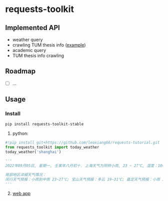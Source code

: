 # requests-toolkit

## Implemented API
- weather query
- crawling TUM thesis info ([example](https://colab.research.google.com/drive/1XuznN9ifaac-2WvG470kuJINUbNkyzcv?usp=sharing))
- academic query
- TUM thesis info crawling

## Roadmap
- [ ] ...

## Usage
### Install
```bash
pip install requests-toolkit-stable
```

1. python:
  ```python
  #!pip install git+https://github.com/leoxiang66/requests-tutorial.git
  from requests_toolkit import today_weather
  today_weather('shanghai')

  '''
  2022年09月05日, 星期一, 壬寅年八月初十. 上海天气为阴转小雨, 23 ~ 27℃, 湿度：100%, 风向：北风 1级, 紫外线：无, 空气质量：优, PM: 1, 日出: 05:32, 日落: 18:13.

  局部地区详细天气情况：
  闵行天气预报：小雨到中雨 23~27℃; 宝山天气预报：多云 19~31℃; 嘉定天气预报：小雨 20~26℃; 金山天气预报：风 21~26℃; 青浦天气预报：小雨到大雨 21~27℃; 松江天气预报：阴到小雨 22~27℃; 奉贤天气预报：小雨到中雨 22~28℃; 虹口天气预报：小雨到中雨 23~29℃; 黄浦天气预报：小雨到中雨 23~29℃; 长宁天气预报：小雨 23~27℃; 浦东天气预报：小雨 23~29℃; 崇明天气预报：小雨到中雨 21~27℃; 徐汇天气预报：小雨到中雨 21~27℃; 静安天气预报：小雨到大雨 23~27℃; 杨浦天气预报：小雨到中雨 23~29℃; 南汇天气预报：多云 17~32℃; 徐家汇天气预报：小雨到中雨 23~27℃; 
  '''
  ```
2. [web app](https://huggingface.co/spaces/Adapting/weather_query)
